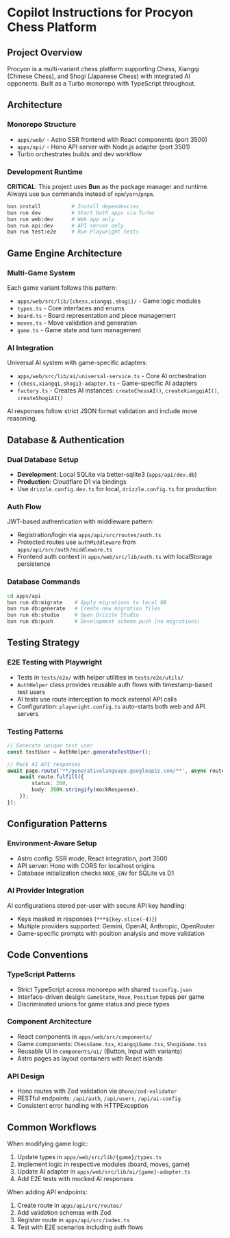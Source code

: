 # Copilot Instructions for Procyon Chess Platform

## Project Overview

Procyon is a multi-variant chess platform supporting Chess, Xiangqi (Chinese Chess), and Shogi (Japanese Chess) with integrated AI opponents. Built as a Turbo monorepo with TypeScript throughout.

## Architecture

### Monorepo Structure

- `apps/web/` - Astro SSR frontend with React components (port 3500)
- `apps/api/` - Hono API server with Node.js adapter (port 3501)
- Turbo orchestrates builds and dev workflow

### Development Runtime

**CRITICAL**: This project uses **Bun** as the package manager and runtime. Always use `bun` commands instead of `npm`/`yarn`/`pnpm`.

```bash
bun install          # Install dependencies
bun run dev          # Start both apps via Turbo
bun run web:dev      # Web app only
bun run api:dev      # API server only
bun run test:e2e     # Run Playwright tests
```

## Game Engine Architecture

### Multi-Game System

Each game variant follows this pattern:

- `apps/web/src/lib/{chess,xiangqi,shogi}/` - Game logic modules
- `types.ts` - Core interfaces and enums
- `board.ts` - Board representation and piece management
- `moves.ts` - Move validation and generation
- `game.ts` - Game state and turn management

### AI Integration

Universal AI system with game-specific adapters:

- `apps/web/src/lib/ai/universal-service.ts` - Core AI orchestration
- `{chess,xiangqi,shogi}-adapter.ts` - Game-specific AI adapters
- `factory.ts` - Creates AI instances: `createChessAI()`, `createXiangqiAI()`, `createShogiAI()`

AI responses follow strict JSON format validation and include move reasoning.

## Database & Authentication

### Dual Database Setup

- **Development**: Local SQLite via better-sqlite3 (`apps/api/dev.db`)
- **Production**: Cloudflare D1 via bindings
- Use `drizzle.config.dev.ts` for local, `drizzle.config.ts` for production

### Auth Flow

JWT-based authentication with middleware pattern:

- Registration/login via `apps/api/src/routes/auth.ts`
- Protected routes use `authMiddleware` from `apps/api/src/auth/middleware.ts`
- Frontend auth context in `apps/web/src/lib/auth.ts` with localStorage persistence

### Database Commands

```bash
cd apps/api
bun run db:migrate    # Apply migrations to local DB
bun run db:generate   # Create new migration files
bun run db:studio     # Open Drizzle Studio
bun run db:push       # Development schema push (no migrations)
```

## Testing Strategy

### E2E Testing with Playwright

- Tests in `tests/e2e/` with helper utilities in `tests/e2e/utils/`
- `AuthHelper` class provides reusable auth flows with timestamp-based test users
- AI tests use route interception to mock external API calls
- Configuration: `playwright.config.ts` auto-starts both web and API servers

### Testing Patterns

```typescript
// Generate unique test user
const testUser = AuthHelper.generateTestUser();

// Mock AI API responses
await page.route('**/generativelanguage.googleapis.com/**', async route => {
    await route.fulfill({
        status: 200,
        body: JSON.stringify(mockResponse),
    });
});
```

## Configuration Patterns

### Environment-Aware Setup

- Astro config: SSR mode, React integration, port 3500
- API server: Hono with CORS for localhost origins
- Database initialization checks `NODE_ENV` for SQLite vs D1

### AI Provider Integration

AI configurations stored per-user with secure API key handling:

- Keys masked in responses (`***${key.slice(-4)}`)
- Multiple providers supported: Gemini, OpenAI, Anthropic, OpenRouter
- Game-specific prompts with position analysis and move validation

## Code Conventions

### TypeScript Patterns

- Strict TypeScript across monorepo with shared `tsconfig.json`
- Interface-driven design: `GameState`, `Move`, `Position` types per game
- Discriminated unions for game status and piece types

### Component Architecture

- React components in `apps/web/src/components/`
- Game components: `ChessGame.tsx`, `XiangqiGame.tsx`, `ShogiGame.tsx`
- Reusable UI in `components/ui/` (Button, Input with variants)
- Astro pages as layout containers with React islands

### API Design

- Hono routes with Zod validation via `@hono/zod-validator`
- RESTful endpoints: `/api/auth`, `/api/users`, `/api/ai-config`
- Consistent error handling with HTTPException

## Common Workflows

When modifying game logic:

1. Update types in `apps/web/src/lib/{game}/types.ts`
2. Implement logic in respective modules (board, moves, game)
3. Update AI adapter in `apps/web/src/lib/ai/{game}-adapter.ts`
4. Add E2E tests with mocked AI responses

When adding API endpoints:

1. Create route in `apps/api/src/routes/`
2. Add validation schemas with Zod
3. Register route in `apps/api/src/index.ts`
4. Test with E2E scenarios including auth flows
